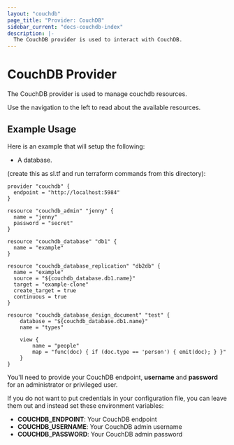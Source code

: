 ```yaml
---
layout: "couchdb"
page_title: "Provider: CouchDB"
sidebar_current: "docs-couchdb-index"
description: |-
  The CouchDB provider is used to interact with CouchDB.
---
```


# CouchDB Provider

The CouchDB provider is used to manage couchdb resources.

Use the navigation to the left to read about the available resources.

## Example Usage

Here is an example that will setup the following:
+ A database.

(create this as sl.tf and run terraform commands from this directory):

```hcl
provider "couchdb" {
  endpoint = "http://localhost:5984"
}

resource "couchdb_admin" "jenny" {
  name = "jenny"
  password = "secret" 
}

resource "couchdb_database" "db1" {
  name = "example"
}

resource "couchdb_database_replication" "db2db" {
  name = "example"
  source = "${couchdb_database.db1.name}"
  target = "example-clone"
  create_target = true
  continuous = true
}

resource "couchdb_database_design_document" "test" {
	database = "${couchdb_database.db1.name}"
	name = "types"

	view {
		name = "people"
		map = "func(doc) { if (doc.type == 'person') { emit(doc); } }"
	}
}
```

You'll need to provide your CouchDB endpoint, **username** and **password** for an administrator or privileged user.

If you do not want to put credentials in your configuration file,
you can leave them out and instead set these environment variables:

- **COUCHDB_ENDPOINT**: Your CouchDB endpoint
- **COUCHDB_USERNAME**: Your CouchDB admin username
- **COUCHDB_PASSWORD**: Your CouchDB admin password
